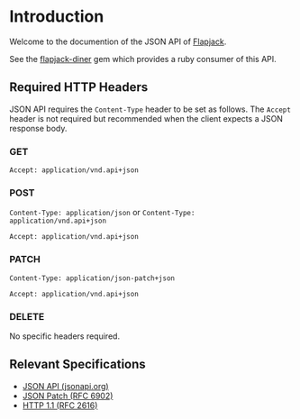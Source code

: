 
# Introduction

Welcome to the documention of the JSON API of [Flapjack](http://flapjack.io).

See the [flapjack-diner](https://github.com/flpjck/flapjack-diner/) gem which provides a ruby consumer of this API.

## Required HTTP Headers

JSON API requires the `Content-Type` header to be set as follows. The `Accept` header is not required but recommended when the client expects a JSON response body.

### GET

`Accept: application/vnd.api+json`

### POST

`Content-Type: application/json` or
`Content-Type: application/vnd.api+json`

`Accept: application/vnd.api+json`

### PATCH

`Content-Type: application/json-patch+json`

`Accept: application/vnd.api+json`

### DELETE

No specific headers required.

## Relevant Specifications

- [JSON API (jsonapi.org)](http://jsonapi.org/)
- [JSON Patch (RFC 6902)](http://tools.ietf.org/html/rfc6902)
- [HTTP 1.1 (RFC 2616)](http://www.w3.org/Protocols/rfc2616/rfc2616.html)

